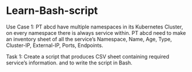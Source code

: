 # Learn-Bash-script


Use Case 1: 
PT abcd have multiple namespaces in its Kubernetes Cluster, on every namespace there is
always service within. PT abcd need to make an inventory sheet of all the service’s
Namespace, Name, Age, Type, Cluster-IP, External-IP, Ports, Endpoints.

Task 1:
Create a script that produces CSV sheet containing required service’s information. and to write the script in Bash.
